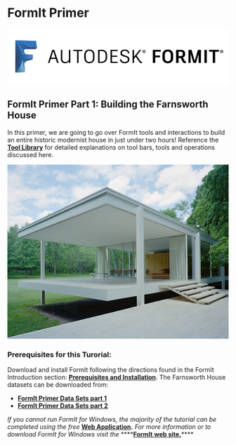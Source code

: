 # FormIt Primer

![](../.gitbook/assets/b5030b43-df24-4259-ad6a-94bcad61bc78.png)

## FormIt Primer Part 1: Building the Farnsworth House

In this primer, we are going to go over FormIt tools and interactions to build an entire historic modernist house in just under two hours! Reference the [**Tool Library**](../tool-library/) for detailed explanations on tool bars, tools and operations discussed here.

![](../.gitbook/assets/49e004f3-d500-4890-9188-e8a87c1e396a-2.png)

### Prerequisites for this Turorial:

Download and install FormIt following the directions found in the FormIt Introduction section: [**Prerequisites and Installation**](../formit-introduction/prerequisites-and-installation.md). The Farnsworth House datasets can be downloaded from:

* [**FormIt Primer Data Sets part 1**](https://s3-us-west-1.amazonaws.com/downloads.autodeskformit.com/Primer/Part1_datasets.zip)
* [**FormIt Primer Data Sets part 2**](https://s3-us-west-1.amazonaws.com/downloads.autodeskformit.com/Primer/Part2_datasets.zip)

_If you cannot run FormIt for Windows, the majority of the tutorial can be completed using the free_ [**Web Application**](https://formit.autodesk.com/app)**.** _For more information or to download FormIt for Windows visit the_ ****[**FormIt web site.**](https://formit.autodesk.com)\*\*\*\*

